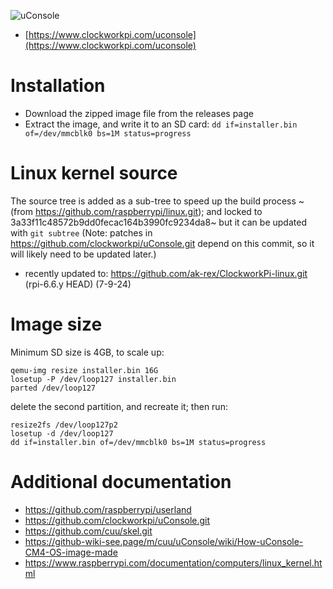 ![uConsole](https://static.wixstatic.com/media/3833f7_9e9fc3ed88534fb0b1eae043b3d5906e~mv2.png/v1/fill/w_480,h_480,al_c,q_85,usm_0.66_1.00_0.01,enc_auto/3833f7_9e9fc3ed88534fb0b1eae043b3d5906e~mv2.png)

- [https://www.clockworkpi.com/uconsole](https://www.clockworkpi.com/uconsole)

# Installation 
- Download the zipped image file from the releases page
- Extract the image, and write it to an SD card: `dd if=installer.bin of=/dev/mmcblk0 bs=1M status=progress`

# Linux kernel source 
The source tree is added as a sub-tree to speed up the build process ~(from https://github.com/raspberrypi/linux.git); and locked to 3a33f11c48572b9dd0fecac164b3990fc9234da8~ but it can be
updated with `git subtree` (Note: patches in https://github.com/clockworkpi/uConsole.git depend on this commit, so it will likely need to be updated later.)

- recently updated to: https://github.com/ak-rex/ClockworkPi-linux.git (rpi-6.6.y HEAD) (7-9-24)

# Image size
Minimum SD size is 4GB, to scale up: 
```
qemu-img resize installer.bin 16G
losetup -P /dev/loop127 installer.bin
parted /dev/loop127
```
delete the second partition, and recreate it; then run: 
```
resize2fs /dev/loop127p2
losetup -d /dev/loop127
dd if=installer.bin of=/dev/mmcblk0 bs=1M status=progress
```
  
# Additional documentation
- https://github.com/raspberrypi/userland
- https://github.com/clockworkpi/uConsole.git
- https://github.com/cuu/skel.git
- https://github-wiki-see.page/m/cuu/uConsole/wiki/How-uConsole-CM4-OS-image-made
- https://www.raspberrypi.com/documentation/computers/linux_kernel.html
